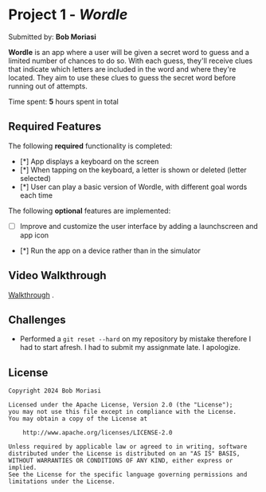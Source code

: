 # Project 1 - _Wordle_

Submitted by: **Bob Moriasi**

**Wordle** is an app where a user will be given a secret word to guess and a limited number of chances to do so. With each guess, they'll receive clues that indicate which letters are included in the word and where they're located. They aim to use these clues to guess the secret word before running out of attempts.

Time spent: **5** hours spent in total

## Required Features

The following **required** functionality is completed:

- [*] App displays a keyboard on the screen
- [*] When tapping on the keyboard, a letter is shown or deleted (letter selected)
- [*] User can play a basic version of Wordle, with different goal words each time

The following **optional** features are implemented:

- [ ] Improve and customize the user interface by adding a launchscreen and app icon
- [*] Run the app on a device rather than in the simulator

## Video Walkthrough

[Walkthrough](https://www.loom.com/share/af6a8c6daa7f42dd89b7ceec5ef12c81?sid=fe840ad5-c7c2-43a1-8796-b6d34563d8c2) .

## Challenges

- Performed a `git reset --hard` on my repository by mistake therefore I had to start afresh. I had to submit my assignmate late. I apologize.

## License

    Copyright 2024 Bob Moriasi

    Licensed under the Apache License, Version 2.0 (the "License");
    you may not use this file except in compliance with the License.
    You may obtain a copy of the License at

        http://www.apache.org/licenses/LICENSE-2.0

    Unless required by applicable law or agreed to in writing, software
    distributed under the License is distributed on an "AS IS" BASIS,
    WITHOUT WARRANTIES OR CONDITIONS OF ANY KIND, either express or implied.
    See the License for the specific language governing permissions and
    limitations under the License.

